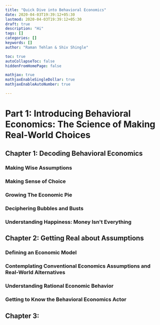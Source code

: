 ```yaml
---
title: "Quick Dive into Behavioral Economics"
date: 2020-04-03T19:39:12+05:30
lastmod: 2020-04-03T19:39:12+05:30
draft: true
description: "Hi"
tags: []
categories: []
keywords: []
author: "Raman Tehlan & Shiv Shingle"

toc: true
autoCollapseToc: false
hiddenFromHomePage: false

mathjax: true
mathjaxEnableSingleDollar: true
mathjaxEnableAutoNumber: true

---
```



# Part 1: Introducing Behavioral Economics: The Science of Making Real-World Choices

## Chapter 1: Decoding Behavioral Economics

### Making Wise Assumptions

### Making Sense of Choice

### Growing The Economic Pie

### Deciphering Bubbles and Busts

### Understanding Happiness: Money Isn't Everything

## Chapter 2: Getting Real about Assumptions

### Defining an Economic Model

### Contemplating Conventional Economics Assumptions and Real-World Alternatives

### Understanding Rational Economic Behavior

### Getting to Know the Behavioral Economics Actor

## Chapter 3:

